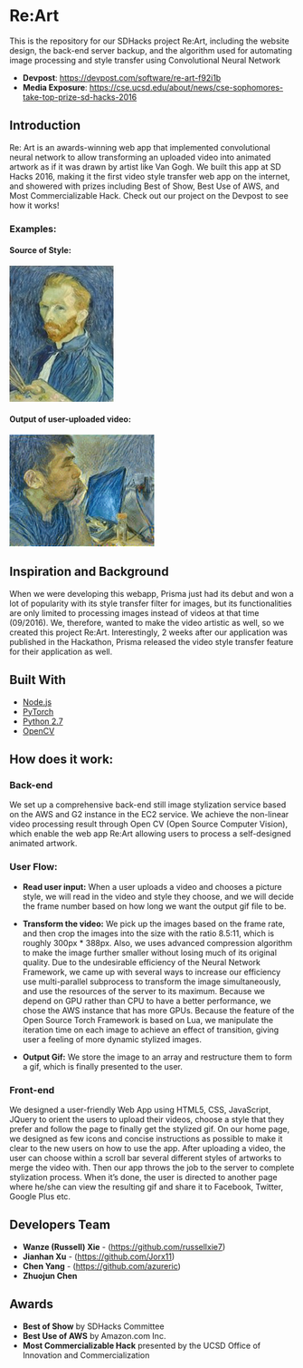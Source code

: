 # Re:Art
This is the repository for our SDHacks project Re:Art, including the website design, the back-end server backup, and the algorithm used for automating image processing and style transfer using Convolutional Neural Network

* **Devpost**: https://devpost.com/software/re-art-f92i1b
* **Media Exposure**: https://cse.ucsd.edu/about/news/cse-sophomores-take-top-prize-sd-hacks-2016

## Introduction
Re: Art is an awards-winning web app that implemented convolutional neural network to allow transforming an uploaded video into animated artwork as if it was drawn by artist like Van Gogh. We built this app at SD Hacks 2016, making it the first video style transfer web app on the internet, and showered with prizes including Best of Show, Best Use of AWS, and Most Commercializable Hack. Check out our project on the Devpost to see how it works!

### Examples:
#### Source of Style:
![alt text](https://github.com/RussellXie7/ReArt/blob/master/Desktop/vango.jpg?raw=true)

#### Output of user-uploaded video:
![alt text](https://github.com/RussellXie7/ReArt/blob/master/Desktop/output2.gif?raw=true)

## Inspiration and Background
When we were developing this webapp, Prisma just had its debut and won a lot of popularity with its style transfer filter for images, but its functionalities are only limited to processing images instead of videos at that time (09/2016). We, therefore, wanted to make the video artistic as well, so we created this project Re:Art. Interestingly, 2 weeks after our application was published in the Hackathon, Prisma released the video style transfer feature for their application as well.

## Built With

* [Node.js](https://nodejs.org/en/)
* [PyTorch](https://pytorch.org/)
* [Python 2.7](https://www.python.org/)
* [OpenCV](https://opencv.org/)


## How does it work:

### Back-end

We set up a comprehensive back-end still image stylization service based on the AWS and G2 instance in the EC2 service. We achieve the non-linear video processing result through Open CV (Open Source Computer Vision), which enable the web app Re:Art allowing users to process a self-designed animated artwork.

### User Flow:

* **Read user input:** When a user uploads a video and chooses a picture style, we will read in the video and style they choose, and we will decide the frame number based on how long we want the output gif file to be.

* **Transform the video:** We pick up the images based on the frame rate, and then crop the images into the size with the ratio 8.5:11, which is roughly 300px * 388px. Also, we uses advanced compression algorithm to make the image further smaller without losing much of its original quality. Due to the undesirable efficiency of the Neural Network Framework, we came up with several ways to increase our efficiency use multi-parallel subprocess to transform the image simultaneously, and use the resources of the server to its maximum. Because we depend on GPU rather than CPU to have a better performance, we chose the AWS instance that has more GPUs. Because the feature of the Open Source Torch Framework is based on Lua, we manipulate the iteration time on each image to achieve an effect of transition, giving user a feeling of more dynamic stylized images.

* **Output Gif:** We store the image to an array and restructure them to form a gif, which is finally presented to the user.

### Front-end

We designed a user-friendly Web App using HTML5, CSS, JavaScript, JQuery to orient the users to upload their videos, choose a style that they prefer and follow the page to finally get the stylized gif. On our home page, we designed as few icons and concise instructions as possible to make it clear to the new users on how to use the app. After uploading a video, the user can choose within a scroll bar several different styles of artworks to merge the video with. Then our app throws the job to the server to complete stylization process. When it’s done, the user is directed to another page where he/she can view the resulting gif and share it to Facebook, Twitter, Google Plus etc.

## Developers Team

* **Wanze (Russell) Xie** - (https://github.com/russellxie7)
* **Jianhan Xu** - (https://github.com/Jorx11)
* **Chen Yang** - (https://github.com/azureric)
* **Zhuojun Chen**

## Awards
* **Best of Show** by SDHacks Committee
* **Best Use of AWS** by Amazon.com Inc.
* **Most Commercializable Hack** presented by the UCSD Office of Innovation and Commercialization

